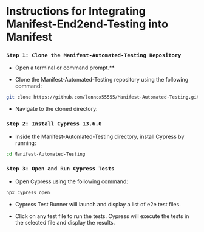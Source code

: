 # Instructions for Integrating Manifest-End2end-Testing into Manifest

### `Step 1: Clone the Manifest-Automated-Testing Repository`

 - Open a terminal or command prompt.**
   
 - Clone the Manifest-Automated-Testing repository using the following command:

```sh
git clone https://github.com/lennox55555/Manifest-Automated-Testing.git
```
  - Navigate to the cloned directory:

### `Step 2: Install Cypress 13.6.0`

   - Inside the Manifest-Automated-Testing directory, install Cypress by running:

```sh
cd Manifest-Automated-Testing
```

### `Step 3: Open and Run Cypress Tests`

   - Open Cypress using the following command:

```sh
npx cypress open
```

   - Cypress Test Runner will launch and display a list of e2e test files.

   - Click on any test file to run the tests. Cypress will execute the tests in the selected file and display the results.
